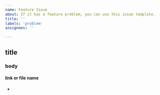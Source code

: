 ```yaml
---
name: Feature Issue
about: If it has a feature problem, you can use this issue template.
title: ''
labels: 'problem'
assignees: ''

---
```


## title

### body

#### link or file name

- 